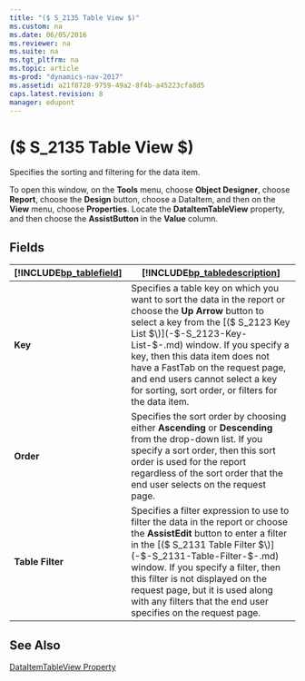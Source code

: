 ```yaml
---
title: "($ S_2135 Table View $)"
ms.custom: na
ms.date: 06/05/2016
ms.reviewer: na
ms.suite: na
ms.tgt_pltfrm: na
ms.topic: article
ms-prod: "dynamics-nav-2017"
ms.assetid: a21f8728-9759-49a2-8f4b-a45223cfa8d5
caps.latest.revision: 8
manager: edupont
---
```

# ($ S_2135 Table View $)
Specifies the sorting and filtering for the data item.  

 To open this window, on the **Tools** menu, choose **Object Designer**, choose **Report**, choose the **Design** button, choose a DataItem, and then on the **View** menu, choose **Properties**. Locate the **DataItemTableView** property, and then choose the **AssistButton** in the **Value** column.  

## Fields  

|[!INCLUDE[bp_tablefield](../includes/bp_tablefield_md.md)]|[!INCLUDE[bp_tabledescription](../includes/bp_tabledescription_md.md)]|  
|---------------------------------|---------------------------------------|  
|**Key**|Specifies a table key on which you want to sort the data in the report or choose the **Up Arrow** button to select a key from the [\($ S\_2123 Key List $\)](-$-S_2123-Key-List-$-.md) window. If you specify a key, then this data item does not have a FastTab on the request page, and end users cannot select a key for sorting, sort order, or filters for the data item.|  
|**Order**|Specifies the sort order by choosing either **Ascending** or **Descending** from the drop\-down list. If you specify a sort order, then this sort order is used for the report regardless of the sort order that the end user selects on the request page.|  
|**Table Filter**|Specifies a filter expression to use to filter the data in the report or choose the **AssistEdit** button to enter a filter in the [\($ S\_2131 Table Filter $\)](-$-S_2131-Table-Filter-$-.md) window. If you specify a filter, then this filter is not displayed on the request page, but it is used along with any filters that the end user specifies on the request page.|  

## See Also  
 [DataItemTableView Property](dynamics-nav/DataItemTableView-Property.md)
